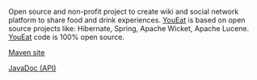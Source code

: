Open source and non-profit project to create wiki and social network platform to share food and drink experiences.
[YouEat](http://www.youeat.org) is based on open source projects like: Hibernate, Spring, Apache Wicket, Apache Lucene.
[YouEat](http://www.youeat.org) code is 100% open source.

[Maven site](http://www.alessandro.vincelli.name/youeat/)

[JavaDoc (API)](http://www.alessandro.vincelli.name/youeat/apidocs/index.html)